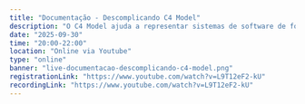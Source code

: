 ```yaml
---
title: "Documentação - Descomplicando C4 Model"
description: "O C4 Model ajuda a representar sistemas de software de forma clara e em diferentes níveis. Nesta sessão vamos explorar como usar esses diagramas na prática e como eles podem tornar a documentação mais útil para o time."
date: "2025-09-30"
time: "20:00-22:00"
location: "Online via Youtube"
type: "online"
banner: "live-documentacao-descomplicando-c4-model.png"
registrationLink: "https://www.youtube.com/watch?v=L9T12eF2-kU"
recordingLink: "https://www.youtube.com/watch?v=L9T12eF2-kU"
---
```

